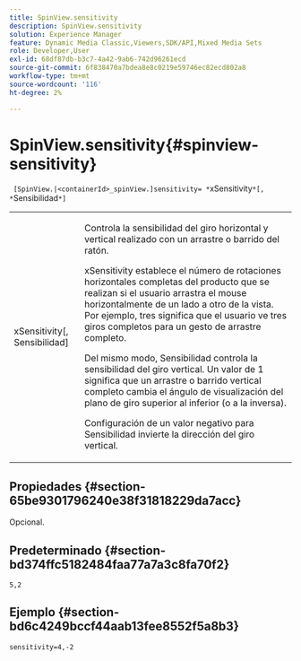 ```yaml
---
title: SpinView.sensitivity
description: SpinView.sensitivity
solution: Experience Manager
feature: Dynamic Media Classic,Viewers,SDK/API,Mixed Media Sets
role: Developer,User
exl-id: 68df87db-b3c7-4a42-9ab6-742d96261ecd
source-git-commit: 6f838470a7bdea8e8c0219e59746ec82ecd802a8
workflow-type: tm+mt
source-wordcount: '116'
ht-degree: 2%

---
```


# SpinView.sensitivity{#spinview-sensitivity}

` [SpinView.|<containerId>_spinView.]sensitivity= *`xSensitivity`*[, *`Sensibilidad`*]`

<table id="table_18D47E7C6A2D4D68B94225CB621D5F7C"> 
 <tbody> 
  <tr> 
   <td colname="col1"> <p> <span class="codeph"><span class="varname"> xSensitivity</span>[, <span class="varname"> Sensibilidad</span>]</span> </p> </td> 
   <td colname="col2"> <p> Controla la sensibilidad del giro horizontal y vertical realizado con un arrastre o barrido del ratón. </p> <p> <span class="codeph"> xSensitivity</span> establece el número de rotaciones horizontales completas del producto que se realizan si el usuario arrastra el mouse horizontalmente de un lado a otro de la vista. Por ejemplo, tres significa que el usuario ve tres giros completos para un gesto de arrastre completo. </p> <p>Del mismo modo, <span class="codeph"> Sensibilidad</span> controla la sensibilidad del giro vertical. Un valor de 1 significa que un arrastre o barrido vertical completo cambia el ángulo de visualización del plano de giro superior al inferior (o a la inversa). </p> <p>Configuración de un valor negativo para <span class="codeph"> Sensibilidad</span> invierte la dirección del giro vertical. </p> </td> 
  </tr> 
 </tbody> 
</table>

## Propiedades {#section-65be9301796240e38f31818229da7acc}

Opcional.

## Predeterminado {#section-bd374ffc5182484faa77a7a3c8fa70f2}

`5,2`

## Ejemplo {#section-bd6c4249bccf44aab13fee8552f5a8b3}

`sensitivity=4,-2`
